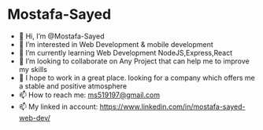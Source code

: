 # Mostafa-Sayed
- 👋 Hi, I’m @Mostafa-Sayed
- 👀 I’m interested in Web Development & mobile development
- 🌱 I’m currently learning Web Development NodeJS,Express,React
- 💞️ I’m looking to collaborate on Any Project that can help me to improve my skills
- 🙏 I hope to work in a great place. looking for a company which offers me a stable and positive atmosphere
- 📫 How to reach me: ms519197@gmail.com
- 📫 My linked in account: https://www.linkedin.com/in/mostafa-sayed-web-dev/
